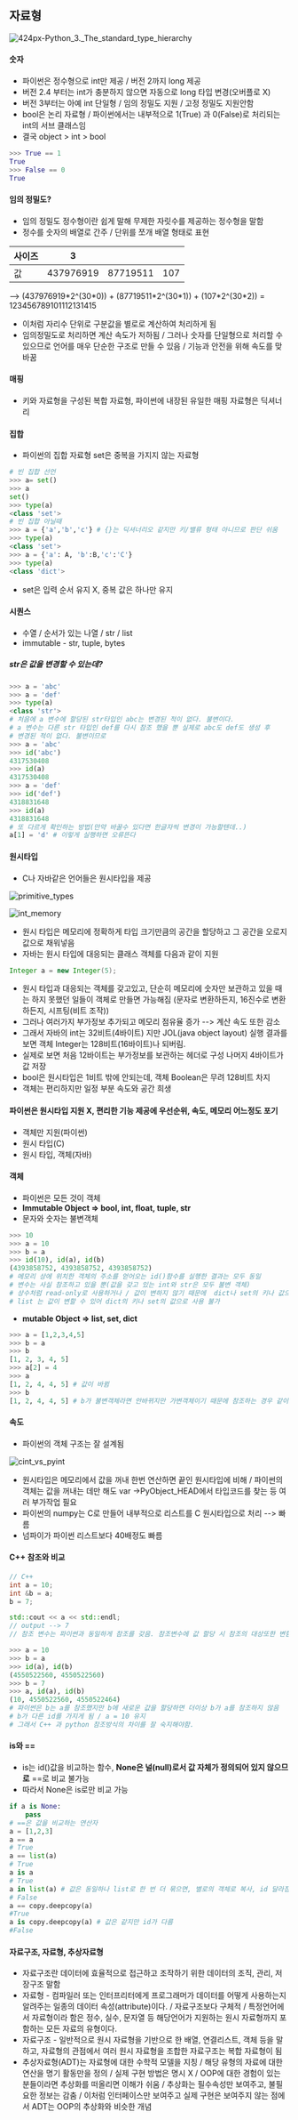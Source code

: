 ## 자료형

![424px-Python_3._The_standard_type_hierarchy](data_type.assets/424px-Python_3._The_standard_type_hierarchy.png)

#### 숫자

- 파이썬은 정수형으로 int만 제공 / 버전 2까지 long 제공 
- 버전 2.4 부터는 int가 충분하지 않으면 자동으로 long 타입 변경(오버플로 X)
- 버전 3부터는 아예 int 단일형 / 임의 정밀도 지원 / 고정 정밀도 지원안함
- bool은 논리 자료형 / 파이썬에서는 내부적으로 1(True) 과 0(False)로 처리되는 int의 서브 클래스임
- 결국 object > int > bool

```python
>>> True == 1
True
>>> False == 0
True
```

#### 임의 정밀도?

- 임의 정밀도 정수형이란 쉽게 말해 무제한 자릿수를 제공하는 정수형을 말함 
- 정수를 숫자의 배열로 간주 / 단위를 쪼개 배열 형태로 표현

| 사이즈 | 3         |          |      |
| ------ | --------- | -------- | ---- |
| 값     | 437976919 | 87719511 | 107  |

--> (437976919\*2^(30\*0)) + (87719511\*2^(30\*1)) + (107*2^(30\*2)) = 123456789101112131415

- 이처럼 자리수 단위로 구분값을 별로로 계산하여 처리하게 됨
- 임의정밀도로 처리하면 계산 속도가 저하됨 / 그러나 숫자를 단일형으로 처리할 수 있으므로 언어를 매우 단순한 구조로 만들 수 있음 / 기능과 안전을 위해 속도를 맞바꿈

#### 매핑

- 키와 자료형을 구성된 복합 자료형, 파이썬에 내장된 유일한 매핑 자료형은 딕셔너리

#### 집합

- 파이썬의 집합 자료형 set은 중복을 가지지 않는 자료형

```python
# 빈 집합 선언
>>> a= set()
>>> a
set()
>>> type(a)
<class 'set'>
# 빈 집합 아닐때
>>> a = {'a','b','c'} # {}는 딕셔너리오 같지만 키/밸류 형태 아니므로 판단 쉬움
>>> type(a)
<class 'set'>
>>> a = {'a': A, 'b':B,'c':'C'}
>>> type(a)
<class 'dict'>
```

- set은 입력 순서 유지 X, 중복 값은 하나만 유지

#### 시퀀스

- 수열 / 순서가 있는 나열 / str / list
- immutable - str, tuple, bytes

##### str은 값을 변경할 수 있는데?

```python
>>> a = 'abc'
>>> a = 'def'
>>> type(a)
<class 'str'>
# 처음에 a 변수에 할당된 str타입인 abc는 변경된 적이 없다. 불변이다.
# a 변수는 다른 str 타입인 def를 다시 참조 했을 뿐 실제로 abc도 def도 생성 후 
# 변경된 적이 없다. 불변이므로
>>> a = 'abc'
>>> id('abc')
4317530408
>>> id(a)
4317530408
>>> a = 'def'
>>> id('def')
4318831648
>>> id(a)
4318831648
# 또 다르게 확인하는 방법(만약 바꿀수 있다면 한글자씩 변경이 가능할텐데..)
a[1] = 'd' # 이렇게 실행하면 오류뜬다
```

#### 원시타입

- C나 자바같은 언어들은 원시타입을 제공

![primitive_types](data_type.assets/primitive_types.png)

![int_memory](data_type.assets/int_memory.png)

- 원시 타입은 메모리에 정확하게 타입 크기만큼의 공간을 할당하고 그 공간을 오로지 값으로 채워넣음
- 자바는 원시 타입에 대응되는 클래스 객체를 다음과 같이 지원

```java
Integer a = new Integer(5);
```

- 원시 타입과 대응되는 객체를 갖고있고, 단순히 메모리에 숫자만 보관하고 있을 때는 하지 못했던 일들이 객체로 만들면 가능해짐 (문자로 변환하든지, 16진수로 변환하든지, 시프팅(비트 조작))
- 그러나 여러가지 부가정보 추가되고 메모리 점유율 증가 --> 계산 속도 또한 감소
- 그래서 자바의 int는 32비트(4바이트) 지만 JOL(java object layout) 실행 결과를 보면 객체
  Integer는 128비트(16바이트)나 되버림.
- 실제로 보면 처음 12바이트는 부가정보를 보관하는 헤더로 구성 나머지 4바이트가 값 저장
- bool은 원시타입은 1비트 밖에 안되는데, 객체 Boolean은 무려 128비트 차지
- 객체는 편리하지만 일정 부분 속도와 공간 희생

#### 파이썬은 원시타입 지원 X, 편리한 기능 제공에 우선순위, 속도, 메모리 어느정도 포기

- 객체만 지원(파이썬)
- 원시 타입(C)
- 원시 타입, 객체(자바)

#### 객체

- 파이썬은 모든 것이 객체
- **Immutable Object => bool, int, float, tuple, str**
- 문자와 숫자는 불변객체

```python
>>> 10
>>> a = 10
>>> b = a
>>> id(10), id(a), id(b)
(4393858752, 4393858752, 4393858752)
# 메모리 상에 위치한 객체의 주소를 얻어오는 id()함수를 실행한 결과는 모두 동일
# 변수는 사실 참조하고 있을 뿐(값을 갖고 있는 int와 str은 모두 불변 객체)
# 상수처럼 read-only로 사용하거나 / 값이 변하지 않기 때문에  dict나 set의 키나 값으로 사용함
# list 는 값이 변할 수 있어 dict의 키나 set의 값으로 사용 불가
```

- **mutable Object => list, set, dict**

```python
>>> a = [1,2,3,4,5]
>>> b = a
>>> b
[1, 2, 3, 4, 5]
>>> a[2] = 4
>>> a
[1, 2, 4, 4, 5] # 값이 바뀜
>>> b
[1, 2, 4, 4, 5] # b가 불변객체라면 안바뀌지만 가변객체이기 때문에 참조하는 경우 같이 바뀜
```

#### 속도 

- 파이썬의 객체 구조는 잘 설계됨

![cint_vs_pyint](data_type.assets/cint_vs_pyint.png)

- 원시타입은 메모리에서 값을 꺼내 한번 연산하면 끝인 원시타입에 비해 / 파이썬의 객체는 값을 꺼내는 데만 해도 var ->PyObject_HEAD에서 타입코드를 찾는 등 여러 부가작업 필요
- 파이썬의 numpy는 C로 만들어 내부적으로 리스트를 C 원시타입으로 처리 --> 빠름
- 넘파이가 파이썬 리스트보다 40배정도 빠름

#### C++ 참조와 비교

```C++
// C++
int a = 10;
int &b = a;
b = 7;

std::cout << a << std::endl;
// output --> 7
// 참조 변수는 파이썬과 동일하게 참조를 갖음. 참조변수에 값 할당 시 참조의 대상또한 변함
```

```python
>>> a = 10
>>> b = a
>>> id(a), id(b)
(4550522560, 4550522560)
>>> b = 7
>>> a, id(a), id(b)
(10, 4550522560, 4550522464)
# 파이썬은 b는 a를 참조했지만 b에 새로운 값을 할당하면 더이상 b가 a를 참조하지 않음
# b가 다른 id를 가지게 됨 / a = 10 유지
# 그래서 C++ 과 python 참조방식의 차이를 잘 숙지해야함.
```

#### is와 ==

- is는 id()값을 비교하는 함수, **None은 널(null)로서 값 자체가 정의되어 있지 않으므로** ==로 비교 불가능
- 따라서 None은 is로만 비교 가능

```python
if a is None:
    pass
# ==은 값을 비교하는 연산자
a = [1,2,3]
a == a
# True
a == list(a)
# True
a is a
# True
a in list(a) # 값은 동일하나 list로 한 번 더 묶으면, 별로의 객체로 복사, id 달라짐
# False
a == copy.deepcopy(a)
#True
a is copy.deepcopy(a) # 값은 같지만 id가 다름
#False
```

#### 자료구조, 자료형, 추상자료형

- 자료구조란 데이터에 효율적으로 접근하고 조작하기 위한 데이터의 조직, 관리, 저장구조 말함
- 자료형 - 컴파일러 또는 인터프리터에게 프로그래머가 데이터를 어떻게 사용하는지 알려주는 일종의
  데이터 속성(attribute)이다.  / 자료구조보다 구체적 / 특정언어에서 자료형이라 함은 정수, 실수, 문자열
  등 해당언어가 지원하는 원시 자료형까지 포함하는 모든 자료의 유형이다.
- 자료구조 - 일반적으로 원시 자료형을 기반으로 한 배열, 연결리스트, 객체 등을 말하고, 자료형의 관점에서
  여러 원시 자료형을 조합한 자료구조는 복합 자료형이 됨
- 추상자료형(ADT)는 자료형에 대한 수학적 모델을 지칭 / 해당 유형의 자료에 대한 연산을 명기
  활동만을 정의 / 실제 구현 방법은 명시 X / OOP에 대한 경험이 있는 분들이라면 추상화를 떠올리면 이해가 쉬움 / 추상화는 필수속성만 보여주고, 불필요한 정보는 감춤 / 이처럼 인터페이스만 보여주고 실제 구현은
  보여주지 않는 점에서 ADT는 OOP의 추상화와 비슷한 개념
